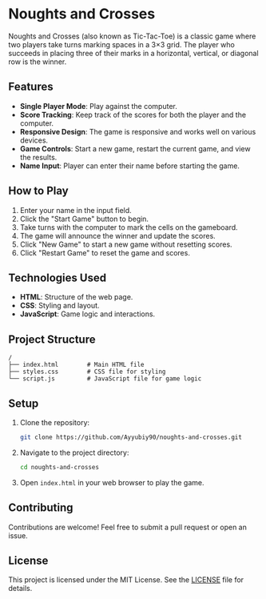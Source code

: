# Noughts and Crosses

Noughts and Crosses (also known as Tic-Tac-Toe) is a classic game where two players take turns marking spaces in a 3×3 grid. The player who succeeds in placing three of their marks in a horizontal, vertical, or diagonal row is the winner.

## Features

- **Single Player Mode**: Play against the computer.
- **Score Tracking**: Keep track of the scores for both the player and the computer.
- **Responsive Design**: The game is responsive and works well on various devices.
- **Game Controls**: Start a new game, restart the current game, and view the results.
- **Name Input**: Player can enter their name before starting the game.

## How to Play

1. Enter your name in the input field.
2. Click the "Start Game" button to begin.
3. Take turns with the computer to mark the cells on the gameboard.
4. The game will announce the winner and update the scores.
5. Click "New Game" to start a new game without resetting scores.
6. Click "Restart Game" to reset the game and scores.

## Technologies Used

- **HTML**: Structure of the web page.
- **CSS**: Styling and layout.
- **JavaScript**: Game logic and interactions.

## Project Structure

```plaintext
/
├── index.html        # Main HTML file
├── styles.css        # CSS file for styling
└── script.js         # JavaScript file for game logic
```

## Setup

1. Clone the repository:
    ```bash
    git clone https://github.com/Ayyubiy90/noughts-and-crosses.git
    ```
2. Navigate to the project directory:
    ```bash
    cd noughts-and-crosses
    ```
3. Open `index.html` in your web browser to play the game.

## Contributing

Contributions are welcome! Feel free to submit a pull request or open an issue.

## License

This project is licensed under the MIT License. See the [LICENSE](LICENSE) file for details.